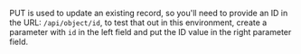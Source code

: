 PUT is used to update an existing record, so you'll need to provide an ID in the URL: `/api/object/id`, to test that out in this environment, create a parameter with `id` in the left field and put the ID value in the right parameter field.